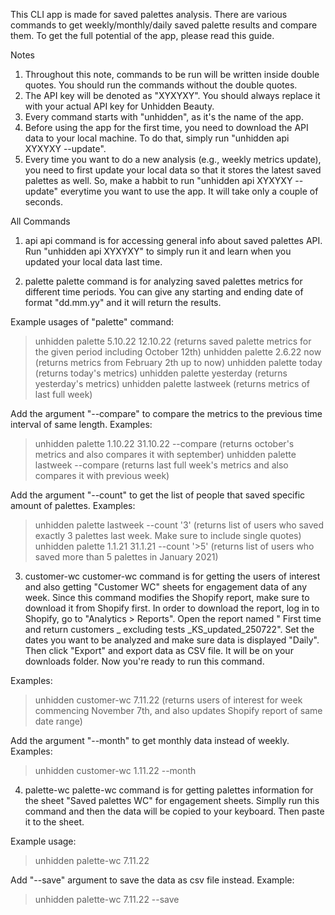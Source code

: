 This CLI app is made for saved palettes analysis. There are various commands to get weekly/monthly/daily saved palette results and compare them. To get the full potential of the app, please read this guide.

Notes
1. Throughout this note, commands to be run will be written inside double quotes. You should run the commands without the double quotes.
2. The API key will be denoted as "XYXYXY". You should always replace it with your actual API key for Unhidden Beauty.
3. Every command starts with "unhidden", as it's the name of the app.
4. Before using the app for the first time, you need to download the API data to your local machine. To do that, simply run "unhidden api XYXYXY --update".
4. Every time you want to do a new analysis (e.g., weekly metrics update), you need to first update your local data so that it stores the latest saved palettes as well. So, make a habbit to run "unhidden api XYXYXY --update" everytime you want to use the app. It will take only a couple of seconds.


All Commands

1. api
api command is for accessing general info about saved palettes API. Run "unhidden api XYXYXY" to simply run it and learn when you updated your local data last time.

2. palette
palette command is for analyzing saved palettes metrics for different time periods. You can give any starting and ending date of format "dd.mm.yy" and it will return the results. 

Example usages of "palette" command:
> unhidden palette 5.10.22 12.10.22 (returns saved palette metrics for the given period including October 12th)
> unhidden palette 2.6.22 now (returns metrics from February 2th up to now)
> unhidden palette today (returns today's metrics)
> unhidden palette yesterday (returns yesterday's metrics)
> unhidden palette lastweek (returns metrics of last full week)

Add the argument "--compare" to compare the metrics to the previous time interval of same length. Examples:
> unhidden palette 1.10.22 31.10.22 --compare (returns october's metrics and also compares it with september)
> unhidden palette lastweek --compare (returns last full week's metrics and also compares it with previous week)

Add the argument "--count" to get the list of people that saved specific amount of palettes. Examples:
> unhidden palette lastweek --count '3' (returns list of users who saved exactly 3 palettes last week. Make sure to include single quotes)
> unhidden palette 1.1.21 31.1.21 --count '>5' (returns list of users who saved more than 5 palettes in January 2021)

3. customer-wc
customer-wc command is for getting the users of interest and also getting "Customer WC" sheets for engagement data of any week. Since this command modifies the Shopify report, make sure to download it from Shopify first. In order to download the report, log in to Shopify, go to "Analytics > Reports". Open the report named "
First time and return customers _ excluding tests _KS_updated_250722". Set the dates you want to be analyzed and make sure data is displayed "Daily". Then click "Export" and export data as CSV file. It will be on your downloads folder. Now you're ready to run this command.

Examples:
> unhidden customer-wc 7.11.22 (returns users of interest for week commencing November 7th, and also updates Shopify report of same date range)

Add the argument "--month" to get monthly data instead of weekly. Examples:
> unhidden customer-wc 1.11.22 --month

4. palette-wc
palette-wc command is for getting palettes information for the sheet "Saved palettes WC" for engagement sheets. Simplly run this command and then the data will be copied to your keyboard. Then paste it to the sheet.

Example usage:
> unhidden palette-wc 7.11.22

Add "--save" argument to save the data as csv file instead.
Example:
> unhidden palette-wc 7.11.22 --save
